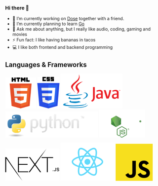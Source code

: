 ### Hi there 👋
- 🔭 I’m currently working on [Dose](https://github.com/GustavPS/Dose) together with a friend.
- 🌱 I’m currently planning to learn [Go](https://go.dev/)
- 💬 Ask me about anything, but I really like audio, coding, gaming and movies
- ⚡ Fun fact: I like having bananas in tacos
- 💻 I like both frontend and backend programming


## Languages & Frameworks
<p float="left">
  <a href="#"><img src="https://github.com/weeklyvillain/weeklyvillain/blob/main/logos/HTML5.png?raw=true" alt="css" width="100"/></a>
  <a href="#"><img src="https://github.com/weeklyvillain/weeklyvillain/blob/main/logos/css.png?raw=true" alt="css" width="72"/></a>
  <a href="https://dev.java/"><img src="https://github.com/weeklyvillain/weeklyvillain/blob/main/logos/java.png?raw=true" alt="css" width="200"/></a>
  <a href="https://www.python.org/"><img src="https://github.com/weeklyvillain/weeklyvillain/blob/main/logos/python.png?raw=true" alt="css" width="300"/></a>
  <a href="https://nodejs.org/en/"><img src="https://raw.githubusercontent.com/weeklyvillain/weeklyvillain/1c5a08af6c31590ae5abc405f11787c144423831/logos/node.svg" alt="css" width="150"/></a>
  
  <a href="https://nextjs.org/"><img src="https://github.com/weeklyvillain/weeklyvillain/blob/main/logos/nextjs.png?raw=true" alt="css" width="175"/></a>
  <a href="https://reactjs.org/"><img src="https://github.com/weeklyvillain/weeklyvillain/blob/main/logos/react.png?raw=true" alt="css" width="175"/></a>
  <a href="https://www.javascript.com/"><img src="https://github.com/weeklyvillain/weeklyvillain/blob/main/logos/js_logo.png?raw=true" alt="css" width="120"/></a>
  
</p>
